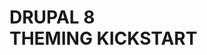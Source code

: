 
<h1 style="text-transform: uppercase;">Drupal 8 <strong class="subtitle"><br/>Theming Kickstart</strong></h1>
